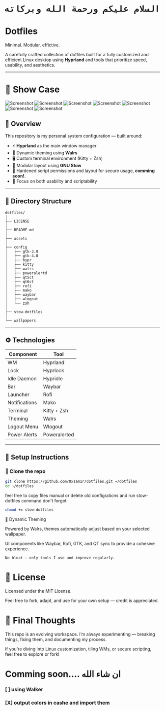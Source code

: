 <div align="center" dir="rtl">
  <h1><pre>السلام عليكم ورحمة الله وبركاته</h1> </pre>
</div>

# Dotfiles

Minimal. Modular. effictive.

A carefully crafted collection of dotfiles built for a fully customized and efficient Linux desktop using **Hyprland** and tools that prioritize speed, usability, and aesthetics.

---

# 🎨 Show Case

![Screenshot](assets/pre1.png)
![Screenshot](assets/pre2.png)
![Screenshot](assets/pre3.png)
![Screenshot](assets/pre4.png)
![Screenshot](assets/pre5.png)
![Screenshot](assets/pre6.png)
![Screenshot](assets/pre7.png)

## 🧭 Overview

This repository is my personal system configuration — built around:

- ⚡ **Hyprland** as the main window manager
- 🎨 Dynamic theming using **Walrs**
- 🖥️ Custom terminal environment (Kitty + Zsh)
- 🧩 Modular layout using **GNU Stow**
- 🔐 Hardened script permissions and layout for secure usage, **comming soon!.**
- 🎯 Focus on both usability and scriptability

---

## 📂 Directory Structure

```
dotfiles/
|
├── LICENSE
│ 
├── README.md
│ 
├── assets
│ 
├── config
│   ├── gtk-3.0
│   ├── gtk-4.0
│   ├── hypr
│   ├── kitty
│   ├── walrs
│   ├── poweralertd
│   ├── qt5ct
│   ├── qt6ct
│   ├── rofi
│   ├── mako
│   ├── waybar
│   ├── wlogout
│   └── zsh
│ 
├── stow-dotfiles 
│ 
└── wallpapers
```

---

## ⚙️ Technologies

| Component     | Tool         |
| ------------- | ------------ |
| WM            | Hyprland     |
| Lock          | Hyprlock     |
| Idle Daemon   | Hypridle     |
| Bar           | Waybar       |
| Launcher      | Rofi         |
| Notifications | Mako         |
| Terminal      | Kitty + Zsh  |
| Theming       | Walrs        |
| Logout Menu   | Wlogout      |
| Power Alerts  | Poweralerted |

---

## 🚀 Setup Instructions

### 🧱 Clone the repo

```bash
git clone https://github.com/0xsam1r/dotfiles.git ~/dotfiles
cd ~/dotfiles
```

feel free to copy files manual or delete old configrations and run stow-dotfiles command
don't forget 

```bash
chmod +x stow-dotfiles
```

🎨 Dynamic Theming

Powered by Walrs, themes automatically adjust based on your selected wallpaper.

UI components like Waybar, Rofi, GTK, and QT sync to provide a cohesive experience.

    No bloat — only tools I use and improve regularly.

# 📄 License

Licensed under the MIT License.

Feel free to fork, adapt, and use for your own setup — credit is appreciated.

# 🧠 Final Thoughts

This repo is an evolving workspace. I’m always experimenting — breaking things, fixing them, and documenting my process.

If you're diving into Linux customization, tiling WMs, or secure scripting, feel free to explore or fork!

# Comming soon.... ان شاء الله

### [ ] using Walker

### [X] output colors in cashe and import them
